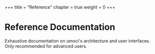 +++
title = "Reference"
chapter = true
weight = 0
+++

# Reference Documentation #

Exhaustive documentation on umoci's architecture and user interfaces. Only
recommended for advanced users.
